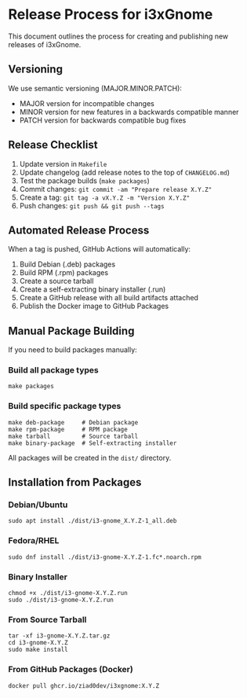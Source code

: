 # Release Process for i3xGnome

This document outlines the process for creating and publishing new releases of i3xGnome.

## Versioning

We use semantic versioning (MAJOR.MINOR.PATCH):
- MAJOR version for incompatible changes
- MINOR version for new features in a backwards compatible manner
- PATCH version for backwards compatible bug fixes

## Release Checklist

1. Update version in `Makefile`
2. Update changelog (add release notes to the top of `CHANGELOG.md`)
3. Test the package builds (`make packages`)
4. Commit changes: `git commit -am "Prepare release X.Y.Z"`
5. Create a tag: `git tag -a vX.Y.Z -m "Version X.Y.Z"`
6. Push changes: `git push && git push --tags`

## Automated Release Process

When a tag is pushed, GitHub Actions will automatically:
1. Build Debian (.deb) packages
2. Build RPM (.rpm) packages
3. Create a source tarball
4. Create a self-extracting binary installer (.run)
5. Create a GitHub release with all build artifacts attached
6. Publish the Docker image to GitHub Packages

## Manual Package Building

If you need to build packages manually:

### Build all package types
```
make packages
```

### Build specific package types
```
make deb-package     # Debian package
make rpm-package     # RPM package
make tarball         # Source tarball
make binary-package  # Self-extracting installer
```

All packages will be created in the `dist/` directory.

## Installation from Packages

### Debian/Ubuntu
```
sudo apt install ./dist/i3-gnome_X.Y.Z-1_all.deb
```

### Fedora/RHEL
```
sudo dnf install ./dist/i3-gnome-X.Y.Z-1.fc*.noarch.rpm
```

### Binary Installer
```
chmod +x ./dist/i3-gnome-X.Y.Z.run
sudo ./dist/i3-gnome-X.Y.Z.run
```

### From Source Tarball
```
tar -xf i3-gnome-X.Y.Z.tar.gz
cd i3-gnome-X.Y.Z
sudo make install
```

### From GitHub Packages (Docker)
```
docker pull ghcr.io/ziad0dev/i3xgnome:X.Y.Z
``` 